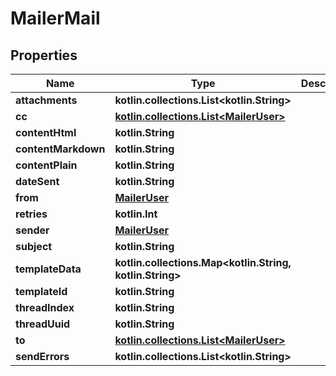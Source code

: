 
# MailerMail

## Properties
| Name | Type | Description | Notes |
| ------------ | ------------- | ------------- | ------------- |
| **attachments** | **kotlin.collections.List&lt;kotlin.String&gt;** |  |  [optional] |
| **cc** | [**kotlin.collections.List&lt;MailerUser&gt;**](MailerUser.md) |  |  [optional] |
| **contentHtml** | **kotlin.String** |  |  [optional] |
| **contentMarkdown** | **kotlin.String** |  |  [optional] |
| **contentPlain** | **kotlin.String** |  |  [optional] |
| **dateSent** | **kotlin.String** |  |  [optional] |
| **from** | [**MailerUser**](MailerUser.md) |  |  [optional] |
| **retries** | **kotlin.Int** |  |  [optional] |
| **sender** | [**MailerUser**](MailerUser.md) |  |  [optional] |
| **subject** | **kotlin.String** |  |  [optional] |
| **templateData** | **kotlin.collections.Map&lt;kotlin.String, kotlin.String&gt;** |  |  [optional] |
| **templateId** | **kotlin.String** |  |  [optional] |
| **threadIndex** | **kotlin.String** |  |  [optional] |
| **threadUuid** | **kotlin.String** |  |  [optional] |
| **to** | [**kotlin.collections.List&lt;MailerUser&gt;**](MailerUser.md) |  |  [optional] |
| **sendErrors** | **kotlin.collections.List&lt;kotlin.String&gt;** |  |  [optional] |
